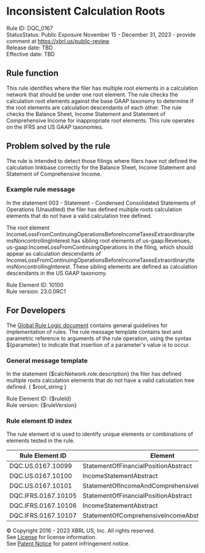 # Inconsistent Calculation Roots  
Rule ID: DQC_0167  
StatusStatus: Public Exposure November 15 - December 31, 2023 - provide comment at https://xbrl.us/public-review  
Release date: TBD  
Effective date: TBD  
  
## Rule function
This rule identifies where the filer has multiple root elements in a calculation network that should be under one root element. The rule checks the calculation root elements against the base GAAP taxonomy to determine if the root elements are calculation descendants of each other. The rule checks the Balance Sheet, Income Statement and Statement of Comprehensive Income for inappropriate root elements. This rule operates on the IFRS and US GAAP taxonomies.

## Problem solved by the rule  
The rule is intended to detect those filings where filers have not defined the calculation linkbase correctly for the Balance Sheet, Income Statement and Statement of Comprehensive Income.    

### Example rule message
In the statement  003 - Statement - Condensed Consolidated Statements of Operations (Unaudited) the filer has defined multiple roots calculation elements that do not have a valid calculation tree defined.  

The root element IncomeLossFromContinuingOperationsBeforeIncomeTaxesExtraordinaryItemsNoncontrollingInterest has sibling root elements of us-gaap:Revenues, us-gaap:IncomeLossFromContinuingOperations in the filing, which should appear as calculation descendants of IncomeLossFromContinuingOperationsBeforeIncomeTaxesExtraordinaryItemsNoncontrollingInterest. These sibling elements are defined as calculation descendants in the US GAAP taxonomy.  

Rule Element ID: 10100  
Rule version: 23.0.0RC1

## For Developers  
The [Global Rule Logic document](https://github.com/DataQualityCommittee/dqc_us_rules/blob/master/docs/GlobalRuleLogic.md) contains general guidelines for implementation of rules. The rule message template contains text and parametric reference to arguments of the rule operation, using the syntax ${parameter} to indicate that insertion of a parameter's value is to occur. 

### General message template
In the statement  {$calcNetwork.role.description} the filer has defined multiple roots calculation elements that do not have a valid calculation tree defined. 
{ $root_string }  

Rule Element ID: {$ruleId}  
Rule version: {$ruleVersion}

### Rule element ID index  
The rule element id is used to identify unique elements or combinations of elements tested in the rule.

|Rule Element ID|Element|
|--- |--- |
| DQC.US.0167.10099 | StatementOfFinancialPositionAbstract |
| DQC.US.0167.10100 | IncomeStatementAbstract |
| DQC.US.0167.10101 | StatementOfIncomeAndComprehensiveIncomeAbstract |
| DQC.IFRS.0167.10105 | StatementOfFinancialPositionAbstract |
| DQC.IFRS.0167.10106 | IncomeStatementAbstract |
| DQC.IFRS.0167.10107 | StatementOfComprehensiveIncomeAbstract |

© Copyright 2016 - 2023 XBRL US, Inc. All rights reserved.   
See [License](https://xbrl.us/dqc-license) for license information.  
See [Patent Notice](https://xbrl.us/dqc-patent) for patent infringement notice.  